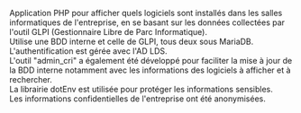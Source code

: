 Application PHP pour afficher quels logiciels sont installés dans les salles informatiques de l'entreprise, en se basant sur les données collectées par l'outil GLPI (Gestionnaire Libre de Parc Informatique).<br>
Utilise une BDD interne et celle de GLPI, tous deux sous MariaDB.<br>
L'authentification est gérée avec l'AD LDS.<br>
L'outil "admin_cri" a également été développé pour faciliter la mise à jour de la BDD interne notamment avec les informations des logiciels à afficher et à rechercher.<br>
La librairie dotEnv est utilisée pour protéger les informations sensibles.<br>
Les informations confidentielles de l'entreprise ont été anonymisées.<br>
